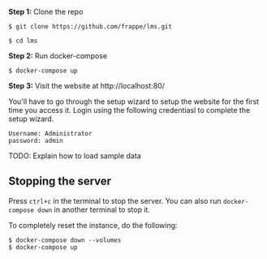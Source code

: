 **Step 1:** Clone the repo

```
$ git clone https://github.com/frappe/lms.git

$ cd lms
```

**Step 2:** Run docker-compose

```
$ docker-compose up
```

**Step 3:** Visit the website at http://localhost:80/

You'll have to go through the setup wizard to setup the website for the first time you access it. Login using the following credentiasl to complete the setup wizard.

```
Username: Administrator
password: admin
```

TODO: Explain how to load sample data

## Stopping the server

Press `ctrl+c` in the terminal to stop the server. You can also run `docker-compose down` in another terminal to stop it.

To completely reset the instance, do the following:

```
$ docker-compose down --volumes
$ docker-compose up
```
